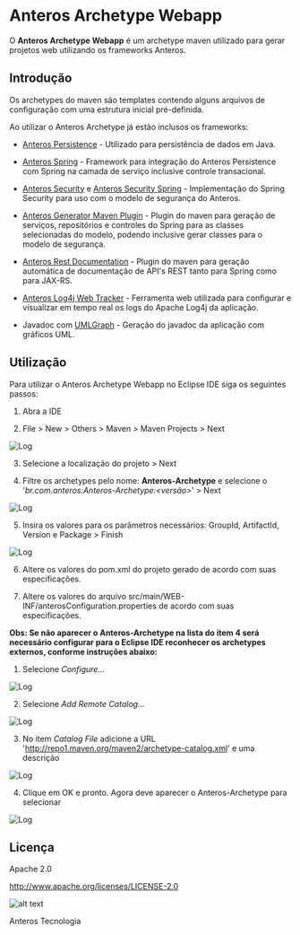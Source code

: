 # Anteros Archetype Webapp
O **Anteros Archetype Webapp**  é um archetype maven utilizado para gerar projetos web utilizando os frameworks Anteros.

## Introdução

Os archetypes do maven são templates contendo alguns arquivos de configuração com uma estrutura inicial pré-definida. 

Ao utilizar o Anteros Archetype já estão inclusos os frameworks: 

 * [Anteros Persistence](https://github.com/anterostecnologia/anterospersistence) - Utilizado para persistência de dados em Java.
 
 * [Anteros Spring](https://github.com/anterostecnologia/anterosspring) - Framework para integração do Anteros Persistence com Spring na camada de serviço inclusive controle transacional.
 
 * [Anteros Security](https://github.com/anterostecnologia/anterossecurity) e [Anteros Security Spring](https://github.com/anterostecnologia/anterossecurityspring) - Implementação do Spring Security para uso com o modelo de segurança do Anteros.
 
 * [Anteros Generator Maven Plugin](https://github.com/anterostecnologia/anterosgeneratormavenplugin) - Plugin do maven para geração de serviços, repositórios e controles do Spring para as classes selecionadas do modelo, podendo inclusive gerar classes para o modelo de segurança.
 
 * [Anteros Rest Documentation](https://github.com/anterostecnologia/anterosrestdocmavenplugin) - Plugin do maven para geração automática de documentação de API's REST tanto para Spring como para JAX-RS.
 
 * [Anteros Log4j Web Tracker](https://github.com/anterostecnologia/anteroslog4jwebtracker) - Ferramenta web utilizada para configurar e visualizar em tempo real os logs do Apache Log4j da aplicação.
 
 * Javadoc com [UMLGraph](https://github.com/dspinellis/UMLGraph) - Geração do javadoc da aplicação com gráficos UML.
 
 ## Utilização
 
 Para utilizar o Anteros Archetype Webapp no Eclipse IDE siga os seguintes passos: 
 
 1. Abra a IDE
 
 2. File > New > Others > Maven > Maven Projects > Next
 
 ![Log](screenshots/image_01.png)
 
 3. Selecione a localização do projeto > Next
 
 4. Filtre os archetypes pelo nome: **Anteros-Archetype** e selecione o '_br.com.anteros:Anteros-Archetype:<versão>_' > Next
 
 ![Log](screenshots/image_02.png)
 
 5. Insira os valores para os parâmetros necessários: GroupId, ArtifactId, Version e Package > Finish
 
 ![Log](screenshots/image_03.png)
 
 6. Altere os valores do pom.xml do projeto gerado de acordo com suas especificações.
 
 7. Altere os valores do arquivo src/main/WEB-INF/anterosConfiguration.properties de acordo com suas especificações.
 
 
 **Obs: Se não aparecer o Anteros-Archetype na lista do item 4 será necessário configurar para o Eclipse IDE reconhecer os archetypes externos, conforme instruções abaixo:**
 
 1. Selecione _Configure..._
 
  ![Log](screenshots/image_06.png)
 
 2. Selecione _Add Remote Catalog..._
 
  ![Log](screenshots/image_04.png)
 
 3. No item _Catalog File_ adicione a URL 'http://repo1.maven.org/maven2/archetype-catalog.xml' e uma descrição
 
  ![Log](screenshots/image_05.png)
 
 4. Clique em OK e pronto. Agora deve aparecer o Anteros-Archetype para selecionar
 
  ![Log](screenshots/image_02.png)
  
## Licença ##

Apache 2.0

http://www.apache.org/licenses/LICENSE-2.0

![alt text](http://i.imgur.com/A3jgQC6.png)  

Anteros Tecnologia



 
